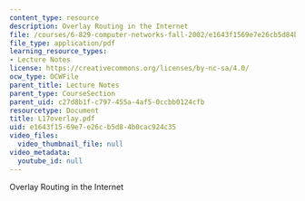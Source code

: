 ```yaml
---
content_type: resource
description: Overlay Routing in the Internet
file: /courses/6-829-computer-networks-fall-2002/e1643f1569e7e26cb5d84b0cac924c35_L17overlay.pdf
file_type: application/pdf
learning_resource_types:
- Lecture Notes
license: https://creativecommons.org/licenses/by-nc-sa/4.0/
ocw_type: OCWFile
parent_title: Lecture Notes
parent_type: CourseSection
parent_uid: c27d8b1f-c797-455a-4af5-0ccbb0124cfb
resourcetype: Document
title: L17overlay.pdf
uid: e1643f15-69e7-e26c-b5d8-4b0cac924c35
video_files:
  video_thumbnail_file: null
video_metadata:
  youtube_id: null
---
```

Overlay Routing in the Internet